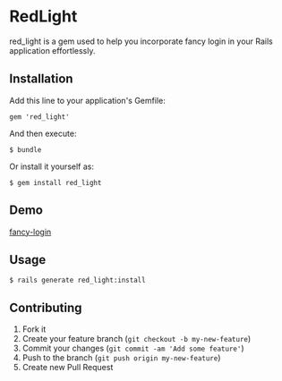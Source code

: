 # RedLight

red_light is a gem used to help you incorporate fancy login in your Rails application effortlessly.

## Installation

Add this line to your application's Gemfile:

    gem 'red_light'

And then execute:

    $ bundle

Or install it yourself as:

    $ gem install red_light
    
## Demo
[fancy-login](http://fancy-login.herokuapp.com)

## Usage

	$ rails generate red_light:install

## Contributing

1. Fork it
2. Create your feature branch (`git checkout -b my-new-feature`)
3. Commit your changes (`git commit -am 'Add some feature'`)
4. Push to the branch (`git push origin my-new-feature`)
5. Create new Pull Request
